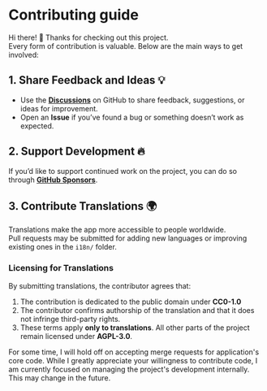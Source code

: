 # Contributing guide

Hi there! 👋 Thanks for checking out this project.  
Every form of contribution is valuable. Below are the main ways to get involved:


## 1. Share Feedback and Ideas 💡

- Use the **[Discussions](https://github.com/matt765/git-sandbox/discussions/1)** on GitHub to share feedback, suggestions, or ideas for improvement.
- Open an **Issue** if you’ve found a bug or something doesn’t work as expected.


## 2. Support Development 🔥

If you’d like to support continued work on the project, you can do so through [**GitHub Sponsors**](https://github.com/sponsors/matt765).


## 3. Contribute Translations 🌍

Translations make the app more accessible to people worldwide.  
Pull requests may be submitted for adding new languages or improving existing ones in the `i18n/` folder.

### Licensing for Translations

By submitting translations, the contributor agrees that:

1. The contribution is dedicated to the public domain under **CC0-1.0**
2. The contributor confirms authorship of the translation and that it does not infringe third-party rights.
3. These terms apply **only to translations**.  All other parts of the project remain licensed under **AGPL-3.0**.

For some time, I will hold off on accepting merge requests for application's core code. While I greatly appreciate your willingness to contribute code, I am currently focused on managing the project's development internally. This may change in the future.